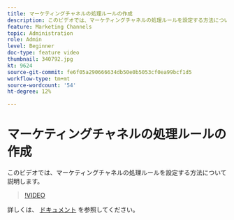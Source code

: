 ```yaml
---
title: マーケティングチャネルの処理ルールの作成
description: このビデオでは、マーケティングチャネルの処理ルールを設定する方法について説明します。
feature: Marketing Channels
topic: Administration
role: Admin
level: Beginner
doc-type: feature video
thumbnail: 340792.jpg
kt: 9624
source-git-commit: fe6f05a290666634db50e0b5053cf0ea99bcf1d5
workflow-type: tm+mt
source-wordcount: '54'
ht-degree: 12%

---
```



# マーケティングチャネルの処理ルールの作成

このビデオでは、マーケティングチャネルの処理ルールを設定する方法について説明します。

>[!VIDEO](https://video.tv.adobe.com/v/340792/?quality=12&learn=on)

詳しくは、 [ドキュメント](https://experienceleague.adobe.com/docs/analytics/components/marketing-channels/c-rules.html?lang=en) を参照してください。
